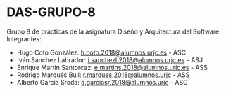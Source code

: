 # DAS-GRUPO-8
Grupo 8 de prácticas de la asignatura Diseño y Arquitectura del Software
Integrantes:
  - Hugo Coto González: h.coto.2018@alumnos.urjc.es - ASC
  - Iván Sánchez Labrador: i.sanchezl.2018@alumnos.urjc.es - ASJ
  - Enrique Martín Santorcaz: e.martins.2018@alumnos.urjc.es - ASS
  - Rodrigo Marqués Buil: r.marques.2018@alumnos.urjc - ASS
  - Alberto García Sroda: a.garciasr.2018@alumnos.urjc - ASC
